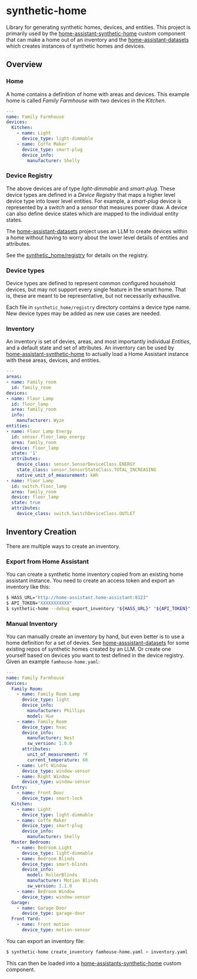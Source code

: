 # synthetic-home

Library for generating synthetic homes, devices, and entities. This project is primarily
used by the [home-assistant-synthetic-home](https://github.com/allenporter/home-assistant-synthetic-home)
custom component that can make a home out of an inventory and the [home-assistant-datasets](https://github.com/allenporter/home-assistant-datasets)
which creates instances of synthetic homes and devices.

## Overview

### Home

A home contains a definition of home with areas and devices. This example home is
called *Family Farmhouse* with two devices in the *Kitchen*.

```yaml
---
name: Family Farmhouse
devices:
  Kitchen:
    - name: Light
      device_type: light-dimmable
    - name: Coffe Maker
      device_type: smart-plug
      device_info:
        manufacturer: Shelly
```

### Device Registry

The above devices are of type *light-dimmable* and *smart-plug*. These device types
are defined in a *Device Registry* that maps a higher level device type into lower
level entities. For example, a *smart-plug* device is represented by a *switch*
and a *sensor* that measures power draw. A device can also define device states
which are mapped to the individual entity states.

The [home-assistant-datasets](https://github.com/allenporter/home-assistant-datasets) project
uses an LLM to create devices within a home without having to worry about the lower
level details of entities and attributes.

See the [synthetic_home/registry](synthetic_home/registry) for details on the registry.

### Device types

Device types are defined to represent common configured household devices,
but may not support every single feature in the smart home. That is, these
are meant to be representative, but not necessarily exhaustive.

Each file in `synthetic_home/registry` directory contains a device type name. New device
types may be added as new use cases are needed.

### Inventory

An inventory is set of devies, areas, and most importantly individual *Entities*, and a default state and set of attributes.  An inventory can be used by [home-assistant-synthetic-home](https://github.com/allenporter/home-assistant-synthetic-home) to actually load a Home Assistant instance with these
areas, devices, and entities.

```yaml
---
areas:
- name: Family room
  id: family_room
devices:
- name: Floor Lamp
  id: floor_lamp
  area: family_room
  info:
    manufacturer: Wyze
entities:
- name: Floor Lamp Energy
  id: sensor.floor_lamp_energy
  area: family_room
  device: floor_lamp
  state: '1'
  attributes:
    device_class: sensor.SensorDeviceClass.ENERGY
    state_class: sensor.SensorStateClass.TOTAL_INCREASING
    native_unit_of_measurement: kWh
- name: Floor Lamp
  id: switch.floor_lamp
  area: family_room
  device: floor_lamp
  state: true
  attributes:
    device_class: switch.SwitchDeviceClass.OUTLET
```

## Inventory Creation

There are multiple ways to create an inventory.

### Export from Home Assistant

You can create a synthetic home inventory copied from an existing home assistant
instance. You need to create an access token and export an inventory like this:

```bash
$ HASS_URL="http://home-assistant.home-assistant:8123"
$ API_TOKEN="XXXXXXXXXXX"
$ synthetic-home --debug export_inventory "${HASS_URL}" "${API_TOKEN}" > inventory.yaml
```

### Manual Inventory

You can manually create an inventory by hand, but even better is to use a home definition
for a set of devies. See [home-asssistant-datasets](https://github.com/allenporter/home-assistant-datasets)
for some existing repos of synthetic homes created by an LLM. Or create one yourself based on
devices you want to test defined in the device registry. Given an example `famhouse-home.yaml`:

```yaml
---
name: Family Farmhouse
devices:
  Family Room:
    - name: Family Room Lamp
      device_type: light
      device_info:
        manufacturer: Phillips
        model: Hue
    - name: Family Room
      device_type: hvac
      device_info:
        manufacturer: Nest
        sw_version: 1.0.0
      attributes:
        unit_of_measurement: °F
        current_temperature: 60
    - name: Left Window
      device_type: window-sensor
    - name: Right Window
      device_type: window-sensor
  Entry:
    - name: Front Door
      device_type: smart-lock
  Kitchen:
    - name: Light
      device_type: light-dimmable
    - name: Coffe Maker
      device_type: smart-plug
      device_info:
        manufacturer: Shelly
  Master Bedroom:
    - name: Bedroom Light
      device_type: light-dimmable
    - name: Bedroom Blinds
      device_type: smart-blinds
      device_info:
        model: RollerBlinds
        manufacturer: Motion Blinds
        sw_version: 1.1.0
    - name: Bedroom Window
      device_type: window-sensor
  Garage:
    - name: Garage Door
      device_type: garage-door
  Front Yard:
    - name: Front motion
      device_type: motion-sensor
```

You can export an inventory file:

```bash
$ synthetic-home create_inventory famhouse-home.yaml > inventory.yaml
```

This can then be loaded into a [home-assistants-synthetic-home](https://github.com/allenporter/home-assistant-synthetic-home/) custom component.
